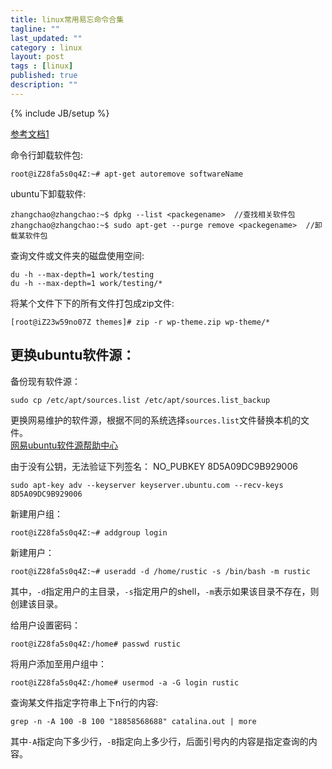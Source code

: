 ```yaml
---
title: linux常用易忘命令合集
tagline: ""
last_updated: ""
category : linux
layout: post
tags : [linux]
published: true
description: ""
---
```

{% include JB/setup %}

[参考文档1](https://segmentfault.com/a/1190000002975306)  

命令行卸载软件包:  

```shell
root@iZ28fa5s0q4Z:~# apt-get autoremove softwareName
```  

ubuntu下卸载软件:  

```shell
zhangchao@zhangchao:~$ dpkg --list <packegename>  //查找相关软件包
zhangchao@zhangchao:~$ sudo apt-get --purge remove <packegename>  //卸载某软件包
```  

查询文件或文件夹的磁盘使用空间:  

```shell
du -h --max-depth=1 work/testing
du -h --max-depth=1 work/testing/*
```  

将某个文件下下的所有文件打包成zip文件:  

```shell
[root@iZ23w59no07Z themes]# zip -r wp-theme.zip wp-theme/*
```  

## 更换ubuntu软件源：  

备份现有软件源：  

```shell
sudo cp /etc/apt/sources.list /etc/apt/sources.list_backup
```  

更换网易维护的软件源，根据不同的系统选择`sources.list`文件替换本机的文件。  
[网易ubuntu软件源帮助中心](http://mirrors.163.com/.help/ubuntu.html)  

由于没有公钥，无法验证下列签名： NO_PUBKEY 8D5A09DC9B929006  

```shell
sudo apt-key adv --keyserver keyserver.ubuntu.com --recv-keys 8D5A09DC9B929006
```  

新建用户组：  

```shell
root@iZ28fa5s0q4Z:~# addgroup login
```  

新建用户：  

```shell
root@iZ28fa5s0q4Z:~# useradd -d /home/rustic -s /bin/bash -m rustic
```  

其中，`-d`指定用户的主目录，`-s`指定用户的shell，`-m`表示如果该目录不存在，则创建该目录。  

给用户设置密码：  

```shell
root@iZ28fa5s0q4Z:/home# passwd rustic
```  

将用户添加至用户组中：  

```shell
root@iZ28fa5s0q4Z:/home# usermod -a -G login rustic
```  

查询某文件指定字符串上下n行的内容:  

```shell
grep -n -A 100 -B 100 "18858568688" catalina.out | more
```  

其中`-A`指定向下多少行，`-B`指定向上多少行，后面引号内的内容是指定查询的内容。  
